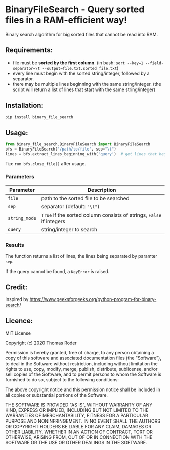 # BinaryFileSearch - Query sorted files in a RAM-efficient way!

Binary search algorithm for big sorted files that cannot be read into RAM.

## Requirements:

* file must be **sorted by the first column**. (in bash: `sort --key=1 --field-separator=\t --output=file.txt.sorted file.txt`)
* every line must begin with the sorted string/integer, followed by a separator.
* there may be multiple lines beginning with the same string/integer. (the script will return a list of lines that start with the same string/integer)

## Installation:

```
pip install binary_file_search
```

## Usage:

```Python
from binary_file_search.BinaryFileSearch import BinaryFileSearch
bfs = BinaryFileSearch('/path/to/file', sep="\t")
lines = bfs.extract_lines_beginning_with('query')  # get lines that begin with 'query':
```

Tip: `run bfs.close_file()` after usage.

### Parameters

| Parameter      | Description                                                         |
| -------------- | ------------------------------------------------------------------- |
| `file`         | path to the sorted file to be searched                              |
| `sep`          | separator (default: `"\t"`)                                         |
| `string_mode`  | `True` if the sorted column consists of strings, `False` if integers|
| `query`        | string/integer to search                                            |

### Results

The function returns a list of lines, the lines being separated by paramter `sep`.

If the query cannot be found, a `KeyError` is raised.

## Credit:
Inspired by https://www.geeksforgeeks.org/python-program-for-binary-search/

## Licence:

MIT License

Copyright (c) 2020 Thomas Roder

Permission is hereby granted, free of charge, to any person obtaining a copy
of this software and associated documentation files (the "Software"), to deal
in the Software without restriction, including without limitation the rights
to use, copy, modify, merge, publish, distribute, sublicense, and/or sell
copies of the Software, and to permit persons to whom the Software is
furnished to do so, subject to the following conditions:

The above copyright notice and this permission notice shall be included in all
copies or substantial portions of the Software.

THE SOFTWARE IS PROVIDED "AS IS", WITHOUT WARRANTY OF ANY KIND, EXPRESS OR
IMPLIED, INCLUDING BUT NOT LIMITED TO THE WARRANTIES OF MERCHANTABILITY,
FITNESS FOR A PARTICULAR PURPOSE AND NONINFRINGEMENT. IN NO EVENT SHALL THE
AUTHORS OR COPYRIGHT HOLDERS BE LIABLE FOR ANY CLAIM, DAMAGES OR OTHER
LIABILITY, WHETHER IN AN ACTION OF CONTRACT, TORT OR OTHERWISE, ARISING FROM,
OUT OF OR IN CONNECTION WITH THE SOFTWARE OR THE USE OR OTHER DEALINGS IN THE
SOFTWARE.